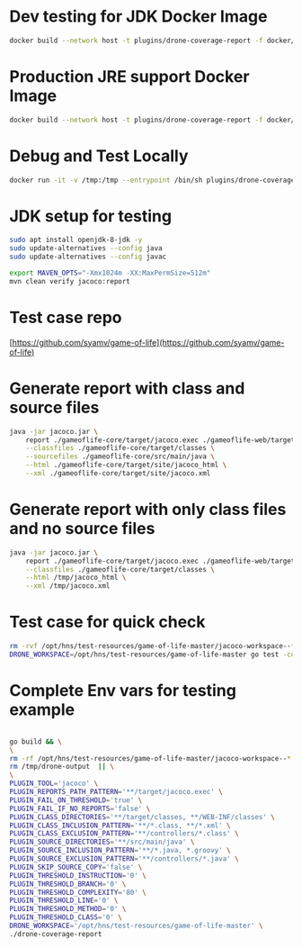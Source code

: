 # Dev testing for JDK Docker Image

```bash
docker build --network host -t plugins/drone-coverage-report -f docker/Dockerfile.DevTest.Amd64 .
```

# Production JRE support Docker Image

```bash
docker build --network host -t plugins/drone-coverage-report -f docker/Dockerfile .
```

# Debug and Test Locally

```bash
docker run -it -v /tmp:/tmp --entrypoint /bin/sh plugins/drone-coverage-report
```

# JDK setup for testing

```bash
sudo apt install openjdk-8-jdk -y
sudo update-alternatives --config java
sudo update-alternatives --config javac

export MAVEN_OPTS="-Xmx1024m -XX:MaxPermSize=512m"
mvn clean verify jacoco:report
```

# Test case repo

[https://github.com/syamv/game-of-life](https://github.com/syamv/game-of-life)

# Generate report with class and source files

```bash
java -jar jacoco.jar \
    report ./gameoflife-core/target/jacoco.exec ./gameoflife-web/target/jacoco.exec \
    --classfiles ./gameoflife-core/target/classes \
    --sourcefiles ./gameoflife-core/src/main/java \
    --html ./gameoflife-core/target/site/jacoco_html \
    --xml ./gameoflife-core/target/site/jacoco.xml
```

# Generate report with only class files and no source files

```bash
java -jar jacoco.jar \
    report ./gameoflife-core/target/jacoco.exec ./gameoflife-web/target/jacoco.exec \
    --classfiles ./gameoflife-core/target/classes \
    --html /tmp/jacoco_html \
    --xml /tmp/jacoco.xml
```

# Test case for quick check

```bash
rm -rvf /opt/hns/test-resources/game-of-life-master/jacoco-workspace--* && \
DRONE_WORKSPACE=/opt/hns/test-resources/game-of-life-master go test -count=1 -run ^TestSourcePathWithIncludeAndExclude$
```

# Complete Env vars for testing example
```bash

go build && \
\
rm -rf /opt/hns/test-resources/game-of-life-master/jacoco-workspace--* &&
rm /tmp/drone-output  || \
\
PLUGIN_TOOL='jacoco' \
PLUGIN_REPORTS_PATH_PATTERN='**/target/jacoco.exec' \
PLUGIN_FAIL_ON_THRESHOLD='true' \
PLUGIN_FAIL_IF_NO_REPORTS='false' \
PLUGIN_CLASS_DIRECTORIES='**/target/classes, **/WEB-INF/classes' \
PLUGIN_CLASS_INCLUSION_PATTERN='**/*.class, **/*.xml' \
PLUGIN_CLASS_EXCLUSION_PATTERN='**/controllers/*.class' \
PLUGIN_SOURCE_DIRECTORIES='**/src/main/java' \
PLUGIN_SOURCE_INCLUSION_PATTERN='**/*.java, *.groovy' \
PLUGIN_SOURCE_EXCLUSION_PATTERN='**/controllers/*.java' \
PLUGIN_SKIP_SOURCE_COPY='false' \
PLUGIN_THRESHOLD_INSTRUCTION='0' \
PLUGIN_THRESHOLD_BRANCH='0' \
PLUGIN_THRESHOLD_COMPLEXITY='80' \
PLUGIN_THRESHOLD_LINE='0' \
PLUGIN_THRESHOLD_METHOD='0' \
PLUGIN_THRESHOLD_CLASS='0' \
DRONE_WORKSPACE='/opt/hns/test-resources/game-of-life-master' \
./drone-coverage-report

```